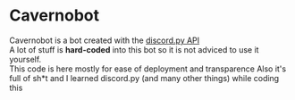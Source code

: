 # Cavernobot
Cavernobot is a bot created with the [discord.py API](https://pypi.org/project/discord.py/) \
A lot of stuff is **hard-coded** into this bot so it is not adviced to use it yourself. \
This code is here mostly for ease of deployment and transparence
Also it's full of sh*t and I learned discord.py (and many other things) while coding this
